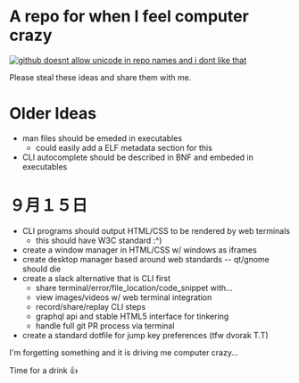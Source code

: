 # A repo for when I feel computer crazy

[![github doesnt allow unicode in repo names and i dont like that](http://img.youtube.com/vi/E7NiANnriGc/0.jpg)](http://www.youtube.com/watch?v=E7NiANnriGc "")

Please steal these ideas and share them with me.

# Older Ideas

- man files should be emeded in executables
  - could easily add a ELF metadata section for this
- CLI autocomplete should be described in BNF and embeded in executables

# ９月１５日

- CLI programs should output HTML/CSS to be rendered by web terminals
  - this should have W3C standard :^)
- create a window manager in HTML/CSS w/ windows as iframes
- create desktop manager based around web standards -- qt/gnome should die
- create a slack alternative that is CLI first
  - share terminal/error/file_location/code_snippet with...
  - view images/videos w/ web terminal integration
  - record/share/replay CLI steps
  - graphql api and stable HTML5 interface for tinkering
  - handle full git PR process via terminal
- create a standard dotfile for jump key preferences (tfw dvorak T.T)

I'm forgetting something and it is driving me computer crazy...

Time for a drink :+1:
